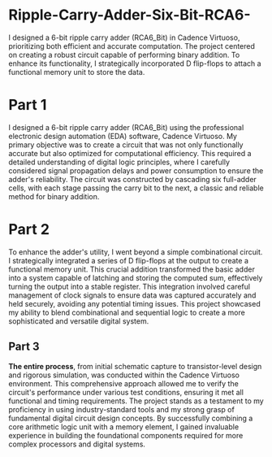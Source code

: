 # Ripple-Carry-Adder-Six-Bit-RCA6-
I designed a 6-bit ripple carry adder (RCA6_Bit) in Cadence Virtuoso, prioritizing both efficient and accurate computation. The project centered on creating a robust circuit capable of performing binary addition. To enhance its functionality, I strategically incorporated D flip-flops to attach a functional memory unit  to store the data.
# Part 1
  I designed a 6-bit ripple carry adder (RCA6_Bit) using the professional electronic design automation (EDA) software, Cadence Virtuoso. My primary objective was to create a circuit that was not only functionally accurate but also optimized for computational efficiency. This required a detailed understanding of digital logic principles, where I carefully considered signal propagation delays and power consumption to ensure the adder's reliability. The circuit was constructed by cascading six full-adder cells, with each stage passing the carry bit to the next, a classic and reliable method for binary addition.
# Part 2
To enhance the adder's utility, I went beyond a simple combinational circuit. I strategically integrated a series of D flip-flops at the output to create a functional memory unit. This crucial addition transformed the basic adder into a system capable of latching and storing the computed sum, effectively turning the output into a stable register. This integration involved careful management of clock signals to ensure data was captured accurately and held securely, avoiding any potential timing issues. This project showcased my ability to blend combinational and sequential logic to create a more sophisticated and versatile digital system.
## Part 3
**The entire process**, from initial schematic capture to transistor-level design and rigorous simulation, was conducted within the Cadence Virtuoso environment. This comprehensive approach allowed me to verify the circuit's performance under various test conditions, ensuring it met all functional and timing requirements. The project stands as a testament to my proficiency in using industry-standard tools and my strong grasp of fundamental digital circuit design concepts. By successfully combining a core arithmetic logic unit with a memory element, I gained invaluable experience in building the foundational components required for more complex processors and digital systems.
